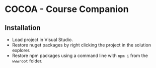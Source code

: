 # COCOA - Course Companion

## Installation
- Load project in Visual Studio.
- Restore nuget packages by right clicking the project in the solution explorer.
- Restore npm packages using a command line with ```npm i``` from the ```wwwroot``` folder.
